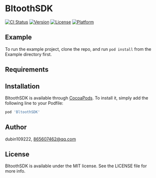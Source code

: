 # BltoothSDK

[![CI Status](https://img.shields.io/travis/dubin109222/BltoothSDK.svg?style=flat)](https://travis-ci.org/dubin109222/BltoothSDK)
[![Version](https://img.shields.io/cocoapods/v/BltoothSDK.svg?style=flat)](https://cocoapods.org/pods/BltoothSDK)
[![License](https://img.shields.io/cocoapods/l/BltoothSDK.svg?style=flat)](https://cocoapods.org/pods/BltoothSDK)
[![Platform](https://img.shields.io/cocoapods/p/BltoothSDK.svg?style=flat)](https://cocoapods.org/pods/BltoothSDK)

## Example

To run the example project, clone the repo, and run `pod install` from the Example directory first.

## Requirements

## Installation

BltoothSDK is available through [CocoaPods](https://cocoapods.org). To install
it, simply add the following line to your Podfile:

```ruby
pod 'BltoothSDK'
```

## Author

dubin109222, 865607462@qq.com

## License

BltoothSDK is available under the MIT license. See the LICENSE file for more info.
